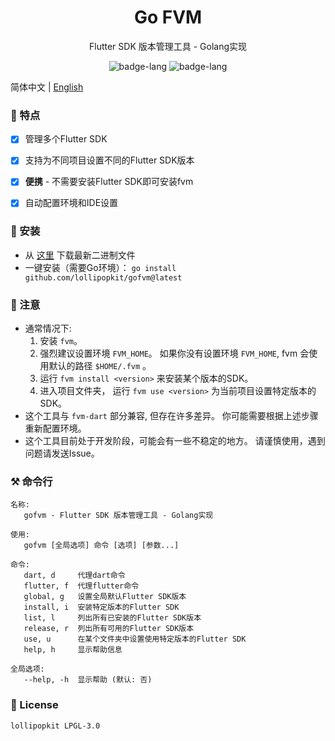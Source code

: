 <h1 align="center">Go FVM</h1>
<p align="center">Flutter SDK 版本管理工具 - Golang实现</p>

<p align="center">
    <img alt="badge-lang" src="https://badgen.net/badge/FVM/0.0.4/cyan">
    <img alt="badge-lang" src="https://badgen.net/badge/Go/1.19/purple">
</p>


简体中文 | [English](README_en.md)

### 🍦 特点
- [x] 管理多个Flutter SDK
- [x] 支持为不同项目设置不同的Flutter SDK版本
- [x] **便携** - 不需要安装Flutter SDK即可安装fvm
- [x] 自动配置环境和IDE设置


### 💾 安装
- 从 [这里](https://github.com/lollipopkit/gofvm/releases) 下载最新二进制文件
- 一键安装（需要Go环境）： `go install github.com/lollipopkit/gofvm@latest`

### 🔖 注意
- 通常情况下: 
   1. 安装 `fvm`。
   2. 强烈建议设置环境 `FVM_HOME`。 如果你没有设置环境 `FVM_HOME`, fvm 会使用默认的路径 `$HOME/.fvm` 。
   3. 运行 `fvm install <version>` 来安装某个版本的SDK。
   4. 进入项目文件夹， 运行 `fvm use <version>` 为当前项目设置特定版本的SDK。
- 这个工具与 `fvm-dart` 部分兼容, 但存在许多差异。 你可能需要根据上述步骤重新配置环境。
- 这个工具目前处于开发阶段，可能会有一些不稳定的地方。 请谨慎使用，遇到问题请发送Issue。

### ⚒️ 命令行
```
名称:
   gofvm - Flutter SDK 版本管理工具 - Golang实现

使用:
   gofvm [全局选项] 命令 [选项] [参数...]

命令:
   dart, d     代理dart命令
   flutter, f  代理flutter命令
   global, g   设置全局默认Flutter SDK版本
   install, i  安装特定版本的Flutter SDK
   list, l     列出所有已安装的Flutter SDK版本
   release, r  列出所有可用的Flutter SDK版本
   use, u      在某个文件夹中设置使用特定版本的Flutter SDK
   help, h     显示帮助信息

全局选项:
   --help, -h  显示帮助 (默认: 否)
```

### 📝 License
```
lollipopkit LPGL-3.0
```